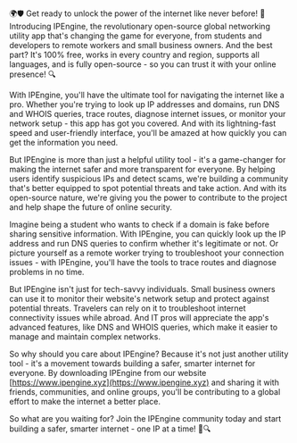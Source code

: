 🌍🛡️ Get ready to unlock the power of the internet like never before! 🚀 Introducing IPEngine, the revolutionary open-source global networking utility app that's changing the game for everyone, from students and developers to remote workers and small business owners. And the best part? It's 100% free, works in every country and region, supports all languages, and is fully open-source - so you can trust it with your online presence! 🔍

With IPEngine, you'll have the ultimate tool for navigating the internet like a pro. Whether you're trying to look up IP addresses and domains, run DNS and WHOIS queries, trace routes, diagnose internet issues, or monitor your network setup - this app has got you covered. And with its lightning-fast speed and user-friendly interface, you'll be amazed at how quickly you can get the information you need.

But IPEngine is more than just a helpful utility tool - it's a game-changer for making the internet safer and more transparent for everyone. By helping users identify suspicious IPs and detect scams, we're building a community that's better equipped to spot potential threats and take action. And with its open-source nature, we're giving you the power to contribute to the project and help shape the future of online security.

Imagine being a student who wants to check if a domain is fake before sharing sensitive information. With IPEngine, you can quickly look up the IP address and run DNS queries to confirm whether it's legitimate or not. Or picture yourself as a remote worker trying to troubleshoot your connection issues - with IPEngine, you'll have the tools to trace routes and diagnose problems in no time.

But IPEngine isn't just for tech-savvy individuals. Small business owners can use it to monitor their website's network setup and protect against potential threats. Travelers can rely on it to troubleshoot internet connectivity issues while abroad. And IT pros will appreciate the app's advanced features, like DNS and WHOIS queries, which make it easier to manage and maintain complex networks.

So why should you care about IPEngine? Because it's not just another utility tool - it's a movement towards building a safer, smarter internet for everyone. By downloading IPEngine from our website [https://www.ipengine.xyz](https://www.ipengine.xyz) and sharing it with friends, communities, and online groups, you'll be contributing to a global effort to make the internet a better place.

So what are you waiting for? Join the IPEngine community today and start building a safer, smarter internet - one IP at a time! 🚀🔍